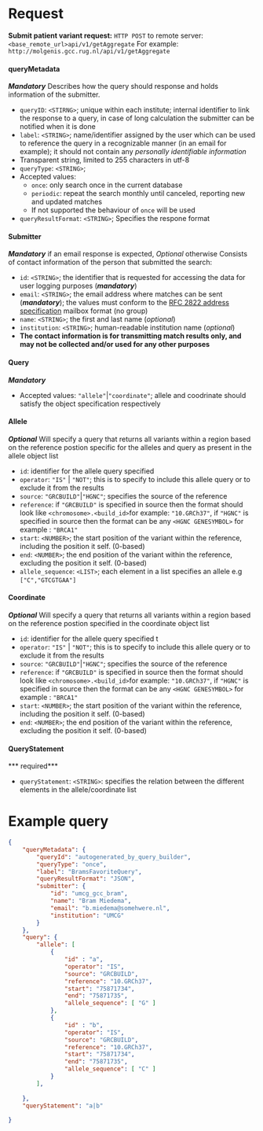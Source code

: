 # Request

**Submit patient variant request:**
`HTTP POST` to remote server: `<base_remote_url>api/v1/getAggregate`
For example: `http://molgenis.gcc.rug.nl/api/v1/getAggregate`


#### queryMetadata 
 ***Mandatory***
 Describes how the query should response and holds information of the submitter.
* `queryID`: `<STIRNG>`; unique within each institute; internal identifier to link the response to a query, in case of long calculation the submitter can be notified when it is done
* `label`: `<STRING>`; name/identifier assigned by the user which can be used to reference the query in a recognizable manner (in an email for example); it should not contain any *personally identifiable information*
* Transparent string, limited to 255 characters in utf-8
* `queryType`: `<STRING>`; 
* Accepted values:
  * `once`: only search once in the current database
  * `periodic`: repeat the search monthly until canceled, reporting new and updated matches
  * If not supported the behaviour of `once` will be used 
* `queryResultFormat`: `<STRING>`; Specifies the respone format

#### Submitter
 ***Mandatory*** if an email response is expected, *Optional* otherwise
 Consists of contact information of the person that submitted the search:
  * `id`: `<STRING>`; the identifier that is requested for accessing the data for user logging purposes (***mandatory***) 
  * `email`: `<STRING>`; the email address where matches can be sent (***mandatory***); the values must conform to the [RFC 2822 address specification](http://tools.ietf.org/html/rfc2822#section-3.4) mailbox format (no group)
  * `name`: `<STRING>`;  the first and last name (*optional*)
  * `institution`: `<STRING>`; human-readable institution name (*optional*)
* **The contact information is for transmitting match results only, and may not be collected and/or used for any other purposes**

#### Query
 ***Mandatory***
* Accepted values: `"allele"`|`"coordinate"`; allele and coodrinate should satisfy the object specification respectively


#### Allele
 ***Optional***
 Will specify a query that returns all variants within a region based on the reference postion specific for the alleles and query as present in the allele object list
* `id`: identifier for the allele query specified
* `operator`: `"IS"` | `"NOT"`; this is to specify to include this allele query or to exclude it from the results
* `source`: `"GRCBUILD"`|`"HGNC"`; specifies the source of the reference 
* `reference`: if `"GRCBUILD"` is specified in source then the format should look like `<chromosome>.<build_id>`for example: `"10.GRCh37"`, if `"HGNC"` is specified in source then the format can be any `<HGNC GENESYMBOL>` for example : `"BRCA1"`   
* `start`: `<NUMBER>`; the start position of the variant within the reference, including the position it self. (0-based)
* `end`: `<NUMBER>`; the end position of the variant within the reference, excluding the position it self. (0-based)
* `allele_sequence`: `<LIST>`; each element in a list specifies an allele e.g `["C","GTCGTGAA"]`

#### Coordinate
 ***Optional***
 Will specify a query that returns all variants within a region based on the reference postion specified in the coordinate object list
* `id`: identifier for the allele query specified t
* `operator`: `"IS"` | `"NOT"`; this is to specify to include this allele query or to exclude it from the results
* `source`: `"GRCBUILD"`|`"HGNC"`; specifies the source of the reference 
* `reference`: if `"GRCBUILD"` is specified in source then the format should look like `<chromosome>.<build_id>`for example: `"10.GRCh37"`, if `"HGNC"` is specified in source then the format can be any `<HGNC GENESYMBOL>` for example : `"BRCA1"`   
* `start`: `<NUMBER>`; the start position of the variant within the reference, including the position it self. (0-based)
* `end`: `<NUMBER>`; the end position of the variant within the reference, excluding the position it self. (0-based)

#### QueryStatement
*** required***
* `queryStatement`: `<STRING>`: specifies the relation between the different elements in the allele/coordinate list

# Example query
```json
{
    "queryMetadata": {
        "queryId": "autogenerated_by_query_builder",
        "queryType": "once",
        "label": "BramsFavoriteQuery",
        "queryResultFormat": "JSON",
        "submitter": {
            "id": "umcg_gcc_bram",
            "name": "Bram Miedema",
            "email": "b.miedema@somehwere.nl",
            "institution": "UMCG"
        }
    },
    "query": {
        "allele": [
            {
                "id" : "a",
                "operator": "IS",
                "source": "GRCBUILD",
                "reference": "10.GRCh37",
                "start": "75871734",
                "end": "75871735",
                "allele_sequence": [ "G" ]
            },
            {
                "id" : "b",
                "operator": "IS",
                "source": "GRCBUILD",
                "reference": "10.GRCh37",
                "start": "75871734",
                "end": "75871735",
                "allele_sequence": [ "C" ]
            }
        ],
    
    },
    "queryStatement": "a|b"
   
}
```

